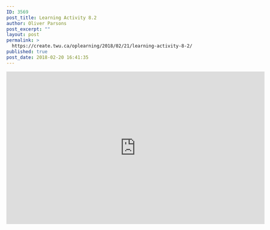 ```yaml
---
ID: 3569
post_title: Learning Activity 8.2
author: Oliver Parsons
post_excerpt: ""
layout: post
permalink: >
  https://create.twu.ca/oplearning/2018/02/21/learning-activity-8-2/
published: true
post_date: 2018-02-20 16:41:35
---
```

<iframe width="676" height="400" scrolling="no" frameborder="no" src="https://w.soundcloud.com/player/?visual=true&#038;url=https%3A%2F%2Fapi.soundcloud.com%2Ftracks%2F402748476&%23038;show_artwork=true&%23038;maxwidth=676&%23038;maxheight=1000&%23038;dnt=1"></iframe>